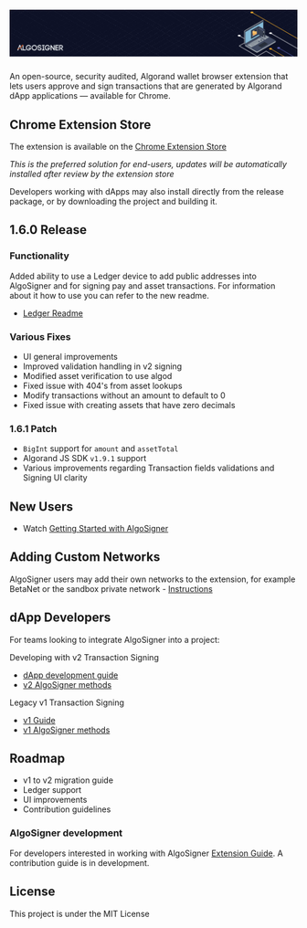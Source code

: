 # ![AlgoSigner](media/algosigner-wallet-banner-3.png)

An open-source, security audited, Algorand wallet browser extension that lets users approve and sign transactions that are generated by Algorand dApp applications — available for Chrome.

## Chrome Extension Store

The extension is available on the [Chrome Extension Store](https://chrome.google.com/webstore/detail/algosigner/kmmolakhbgdlpkjkcjkebenjheonagdm)

_This is the preferred solution for end-users, updates will be automatically installed after review by the extension store_

Developers working with dApps may also install directly from the release package, or by downloading the project and building it.

## 1.6.0 Release

### Functionality
Added ability to use a Ledger device to add public addresses into AlgoSigner and for signing pay and asset transactions. For information about it how to use you can refer to the new readme.

- [Ledger Readme](docs/ledger.md)

### Various Fixes
- UI general improvements 
- Improved validation handling in v2 signing 
- Modified asset verification to use algod 
- Fixed issue with 404's from asset lookups
- Modify transactions without an amount to default to 0
- Fixed issue with creating assets that have zero decimals 

### 1.6.1 Patch
- `BigInt` support for `amount` and `assetTotal`
- Algorand JS SDK `v1.9.1` support
- Various improvements regarding Transaction fields validations and Signing UI clarity

## New Users

- Watch [Getting Started with AlgoSigner](https://youtu.be/tG-xzG8r770)

## Adding Custom Networks

AlgoSigner users may add their own networks to the extension, for example BetaNet or the sandbox private network - [Instructions](docs/add-network.md)

## dApp Developers

For teams looking to integrate AlgoSigner into a project:

Developing with v2 Transaction Signing

- [dApp development guide](docs/dApp-guide.md)
- [v2 AlgoSigner methods](docs/dApp-integration.md)

Legacy v1 Transaction Signing

- [v1 Guide](docs/legacy-signing.md)
- [v1 AlgoSigner methods](docs/legacy-dApp-integration.md)

## Roadmap

- v1 to v2 migration guide
- Ledger support
- UI improvements
- Contribution guidelines

### AlgoSigner development

For developers interested in working with AlgoSigner [Extension Guide](docs/extension-developers.md). A contribution guide is in development.

## License

This project is under the MIT License
